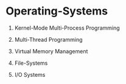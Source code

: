 # Operating-Systems

1. Kernel-Mode Multi-Process Programming 

2. Multi-Thread Programming 

3. Virtual Memory Management 

4. File-Systems

5. I/O Systems

